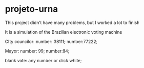 # projeto-urna

This project didn't have many problems, but I worked a lot to finish

It is a simulation of the Brazilian electronic voting machine


CIty councilor:
number: 38111;
number:77222;

Mayor:
number: 99;
number:84;

blank vote:
any number
or
click white;

